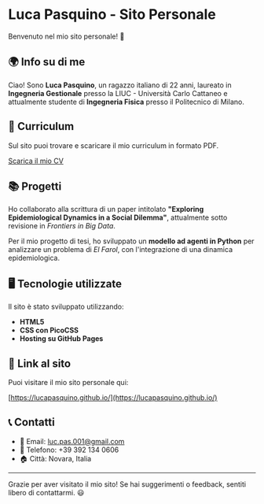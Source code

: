 # Luca Pasquino - Sito Personale  

Benvenuto nel mio sito personale! 🚀  

## 🌍 Info su di me  
Ciao! Sono **Luca Pasquino**, un ragazzo italiano di 22 anni, laureato in **Ingegneria Gestionale** presso la LIUC - Università Carlo Cattaneo e attualmente studente di **Ingegneria Fisica** presso il Politecnico di Milano. 

## 📄 Curriculum  
Sul sito puoi trovare e scaricare il mio curriculum in formato PDF.  

[Scarica il mio CV](Curriculum.pdf)  

## 📚 Progetti  
Ho collaborato alla scrittura di un paper intitolato **"Exploring Epidemiological Dynamics in a Social Dilemma"**, attualmente sotto revisione in *Frontiers in Big Data*.  

Per il mio progetto di tesi, ho sviluppato un **modello ad agenti in Python** per analizzare un problema di *El Farol*, con l'integrazione di una dinamica epidemiologica.  

## 🖥️ Tecnologie utilizzate  
Il sito è stato sviluppato utilizzando:  
- **HTML5**  
- **CSS con PicoCSS**  
- **Hosting su GitHub Pages**  

## 🔗 Link al sito  
Puoi visitare il mio sito personale qui:  

[https://lucapasquino.github.io/](https://lucapasquino.github.io/)  

## 📞 Contatti  
- 📧 Email: luc.pas.001@gmail.com  
- 📱 Telefono: +39 392 134 0606  
- 🏠 Città: Novara, Italia  

---  

Grazie per aver visitato il mio sito! Se hai suggerimenti o feedback, sentiti libero di contattarmi. 😃  

